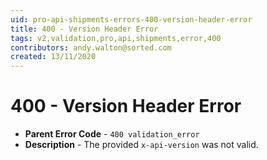 ```yaml
---
uid: pro-api-shipments-errors-400-version-header-error
title: 400 - Version Header Error
tags: v2,validation,pro,api,shipments,error,400
contributors: andy.walton@sorted.com
created: 13/11/2020
---
```

# 400 - Version Header Error

* **Parent Error Code** - `400 validation_error`
* **Description** - The provided `x-api-version` was not valid.